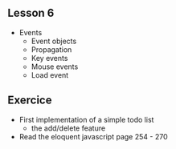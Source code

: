 ## Lesson 6
- Events
  - Event objects
  - Propagation
  - Key events
  - Mouse events
  - Load event

## Exercice
- First implementation of a simple todo list
    - the add/delete feature
- Read the eloquent javascript page 254 - 270